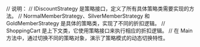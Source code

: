 ﻿// 说明：
// IDiscountStrategy 是策略接口，定义了所有具体策略类需要实现的方法。
// NormalMemberStrategy、SilverMemberStrategy 和 GoldMemberStrategy 是具体的策略类，实现了不同的折扣逻辑。
// ShoppingCart 是上下文类，它使用策略接口来执行相应的折扣逻辑。
// 在 Main 方法中，通过切换不同的策略对象，演示了策略模式的动态切换特性。